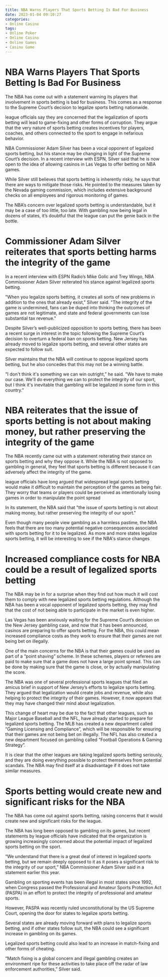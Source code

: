 ```yaml
---
title: NBA Warns Players That Sports Betting Is Bad For Business
date: 2023-01-04 09:10:27
categories:
- Online Casino
tags:
- Online Poker
- Online Casino
- Online Games
- Casino Game
---
```



#  NBA Warns Players That Sports Betting Is Bad For Business

The NBA has come out with a statement warning its players that involvement in sports betting is bad for business. This comes as a response to the Supreme Court’s decision to legalize sports betting nationwide.

 league officials say they are concerned that the legalization of sports betting will lead to game-fixing and other forms of corruption. They argue that the very nature of sports betting creates incentives for players, coaches, and others connected to the sport to engage in nefarious behavior.

NBA Commissioner Adam Silver has been a vocal opponent of legalized sports betting, but his stance may be changing in light of the Supreme Court’s decision. In a recent interview with ESPN, Silver said that he is now open to the idea of allowing casinos in Las Vegas to offer betting on NBA games.

While Silver still believes that sports betting is inherently risky, he says that there are ways to mitigate those risks. He pointed to the measures taken by the Nevada gaming commission, which includes extensive background checks on all employees and rigorous monitoring of games.

The NBA’s concern over legalized sports betting is understandable, but it may be a case of too little, too late. With gambling now being legal in dozens of states, it’s doubtful that the league can put the genie back in the bottle.

#  Commissioner Adam Silver reiterates that sports betting harms the integrity of the game

In a recent interview with ESPN Radio’s Mike Golic and Trey Wingo, NBA Commissioner Adam Silver reiterated his stance against legalized sports betting.

"When you legalize sports betting, it creates all sorts of new problems in addition to the ones that already exist," Silver said. "The integrity of the game is undermined, fans can be duped into thinking the outcomes of games are not legitimate, and state and federal governments can lose substantial tax revenue."

Despite Silver’s well-publicized opposition to sports betting, there has been a recent surge in interest in the topic following the Supreme Court’s decision to overturn a federal ban on sports betting. New Jersey has already moved to legalize sports betting, and several other states are expected to follow suit.

Silver maintains that the NBA will continue to oppose legalized sports betting, but he also concedes that this may not be a winning battle.

"I don't think it's something we can win outright," he said. "We have to make our case. We'll do everything we can to protect the integrity of our sport, but I think it's inevitable that gambling will be legalized in some form in this country."

#  NBA reiterates that the issue of sports betting is not about making money, but rather preserving the integrity of the game

The NBA recently came out with a statement reiterating their stance on sports betting and why they oppose it. While the NBA is not opposed to gambling in general, they feel that sports betting is different because it can adversely affect the integrity of the game.

 league officials have long argued that widespread legal sports betting would make it difficult to maintain the perception of the games as being fair. They worry that teams or players could be perceived as intentionally losing games in order to manipulate the point spread

In its statement, the NBA said that "the issue of sports betting is not about making money, but rather preserving the integrity of our sport."

Even though many people view gambling as a harmless pastime, the NBA feels that there are too many potential negative consequences associated with sports betting for it to be legalized. As more and more states legalize sports betting, it will be interesting to see if the NBA's stance changes

#  Increased compliance costs for NBA could be a result of legalized sports betting

The NBA may be in for a surprise when they find out how much it will cost them to comply with new legalized sports betting regulations. Although the NBA has been a vocal opponent of legalized sports betting, they may find that the cost of not being able to participate in the market is even higher.

Las Vegas has been anxiously waiting for the Supreme Court’s decision on the New Jersey gambling case, and now that it has been announced, casinos are preparing to offer sports betting. For the NBA, this could mean increased compliance costs as they work to ensure that their games are not being bet on illegally.

One of the main concerns for the NBA is that their games could be used as part of a “point shaving” scheme. In these schemes, players or referees are paid to make sure that a game does not have a large point spread. This can be done by making sure that the game is close, or by actually manipulating the score.

The NBA was one of several professional sports leagues that filed an amicus brief in support of New Jersey’s efforts to legalize sports betting. They argued that legalization would create jobs and revenue, while also helping to protect the integrity of their games. However, it now appears that they may have changed their mind about legalization.

This change of heart may be due to the fact that other leagues, such as Major League Baseball and the NFL, have already started to prepare for legalized sports betting. The MLB has created a new department called “Gaming Licensing and Compliance”, which will be responsible for ensuring that their games are not being bet on illegally. The NFL has also created a new department focused on gambling called “Football Operations & Gaming Strategy”.

It is clear that the other leagues are taking legalized sports betting seriously, and they are doing everything possible to protect themselves from potential scandals. The NBA may find itself at a disadvantage if it does not take similar measures.

#  Sports betting would create new and significant risks for the NBA

The NBA has come out against sports betting, raising concerns that it would create new and significant risks for the league.

The NBA has long been opposed to gambling on its games, but recent statements by league officials have indicated that the organization is growing increasingly concerned about the potential impact of legalized sports betting on the sport.

“We understand that there is a great deal of interest in legalized sports betting, but we remain deeply opposed to it as it poses a significant risk to the integrity of our sport,” NBA Commissioner Adam Silver said in a statement earlier this year.

Gambling on sporting events has been illegal in most states since 1992, when Congress passed the Professional and Amateur Sports Protection Act (PASPA) in an effort to protect the integrity of professional and amateur sports.

However, PASPA was recently ruled unconstitutional by the US Supreme Court, opening the door for states to legalize sports betting.

Several states are already moving forward with plans to legalize sports betting, and if other states follow suit, the NBA could see a significant increase in gambling on its games.

Legalized sports betting could also lead to an increase in match-fixing and other forms of cheating.

“Match fixing is a global concern and illegal gambling creates an environment ripe for these activities to take place off the radar of law enforcement authorities,” Silver said.
